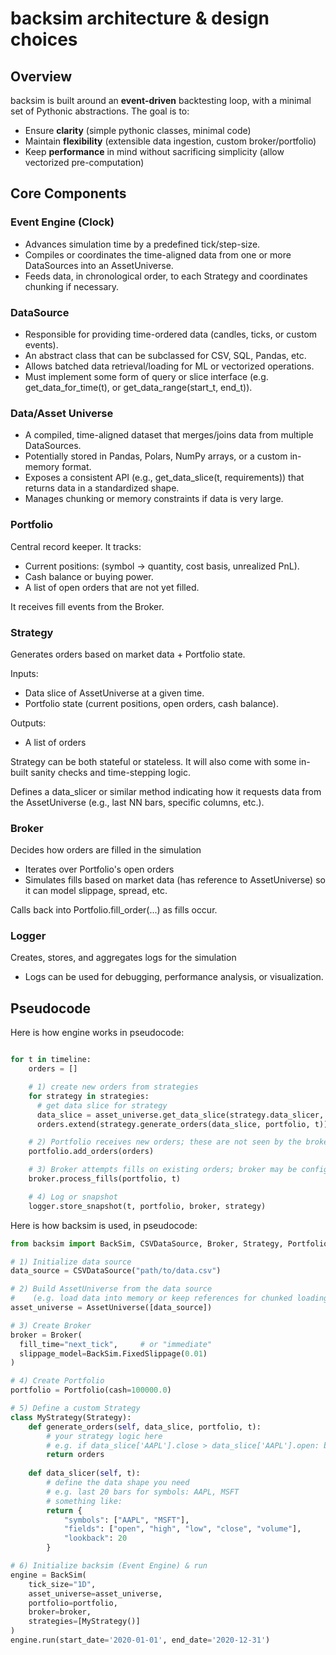 # backsim architecture & design choices

## Overview

backsim is built around an **event-driven** backtesting loop, with a minimal set of Pythonic abstractions. The goal is to:

- Ensure **clarity** (simple pythonic classes, minimal code)
- Maintain **flexibility** (extensible data ingestion, custom broker/portfolio)
- Keep **performance** in mind without sacrificing simplicity (allow vectorized pre-computation)

## Core Components

### Event Engine (Clock)

- Advances simulation time by a predefined tick/step-size.
- Compiles or coordinates the time-aligned data from one or more DataSources into an AssetUniverse.
- Feeds data, in chronological order, to each Strategy and coordinates chunking if necessary.

### DataSource

- Responsible for providing time-ordered data (candles, ticks, or custom events).
- An abstract class that can be subclassed for CSV, SQL, Pandas, etc.
- Allows batched data retrieval/loading for ML or vectorized operations.
- Must implement some form of query or slice interface (e.g. get_data_for_time(t), or get_data_range(start_t, end_t)).

### Data/Asset Universe

- A compiled, time-aligned dataset that merges/joins data from multiple DataSources.
- Potentially stored in Pandas, Polars, NumPy arrays, or a custom in-memory format.
- Exposes a consistent API (e.g., get_data_slice(t, requirements)) that returns data in a standardized shape.
- Manages chunking or memory constraints if data is very large.

### Portfolio

Central record keeper. It tracks:

- Current positions: (symbol -> quantity, cost basis, unrealized PnL).
- Cash balance or buying power.
- A list of open orders that are not yet filled.

It receives fill events from the Broker.

### Strategy

Generates orders based on market data + Portfolio state.

Inputs:

- Data slice of AssetUniverse at a given time.
- Portfolio state (current positions, open orders, cash balance).

Outputs:

- A list of orders

Strategy can be both stateful or stateless. It will also come with some in-built sanity checks and time-stepping logic.

Defines a data_slicer or similar method indicating how it requests data from the AssetUniverse (e.g., last NN bars, specific columns, etc.).

### Broker

Decides how orders are filled in the simulation

- Iterates over Portfolio's open orders
- Simulates fills based on market data (has reference to AssetUniverse) so it can model slippage, spread, etc.

Calls back into Portfolio.fill_order(...) as fills occur.

### Logger

Creates, stores, and aggregates logs for the simulation

- Logs can be used for debugging, performance analysis, or visualization.

## Pseudocode

Here is how engine works in pseudocode:

```python

for t in timeline:
    orders = []

    # 1) create new orders from strategies
    for strategy in strategies:
      # get data slice for strategy
      data_slice = asset_universe.get_data_slice(strategy.data_slicer, t)
      orders.extend(strategy.generate_orders(data_slice, portfolio, t))

    # 2) Portfolio receives new orders; these are not seen by the broker till the next time step
    portfolio.add_orders(orders)

    # 3) Broker attempts fills on existing orders; broker may be configured so fills cannot happen on the same time step
    broker.process_fills(portfolio, t)

    # 4) Log or snapshot
    logger.store_snapshot(t, portfolio, broker, strategy)
```

Here is how backsim is used, in pseudocode:

```python
from backsim import BackSim, CSVDataSource, Broker, Strategy, Portfolio

# 1) Initialize data source
data_source = CSVDataSource("path/to/data.csv")

# 2) Build AssetUniverse from the data source
#    (e.g. load data into memory or keep references for chunked loading)
asset_universe = AssetUniverse([data_source])

# 3) Create Broker
broker = Broker(
  fill_time="next_tick",     # or "immediate"
  slippage_model=BackSim.FixedSlippage(0.01)
)

# 4) Create Portfolio
portfolio = Portfolio(cash=100000.0)

# 5) Define a custom Strategy
class MyStrategy(Strategy):
    def generate_orders(self, data_slice, portfolio, t):
        # your strategy logic here
        # e.g. if data_slice['AAPL'].close > data_slice['AAPL'].open: buy AAPL
        return orders
    
    def data_slicer(self, t):
        # define the data shape you need
        # e.g. last 20 bars for symbols: AAPL, MSFT
        # something like:
        return {
            "symbols": ["AAPL", "MSFT"],
            "fields": ["open", "high", "low", "close", "volume"],
            "lookback": 20
        }

# 6) Initialize backsim (Event Engine) & run
engine = BackSim(
    tick_size="1D",
    asset_universe=asset_universe,
    portfolio=portfolio,
    broker=broker,
    strategies=[MyStrategy()]
)
engine.run(start_date='2020-01-01', end_date='2020-12-31')


